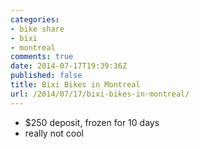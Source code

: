 ```yaml
---
categories:
- bike share
- bixi
- montreal
comments: true
date: 2014-07-17T19:39:36Z
published: false
title: Bixi Bikes in Montreal
url: /2014/07/17/bixi-bikes-in-montreal/
---
```


- $250 deposit, frozen for 10 days
- really not cool
